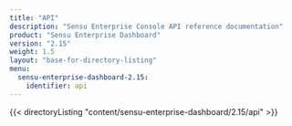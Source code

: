 ```yaml
---
title: "API"
description: "Sensu Enterprise Console API reference documentation"
product: "Sensu Enterprise Dashboard"
version: "2.15"
weight: 1.5
layout: "base-for-directory-listing"
menu: 
  sensu-enterprise-dashboard-2.15:
    identifier: api
---
```


{{< directoryListing "content/sensu-enterprise-dashboard/2.15/api" >}}
